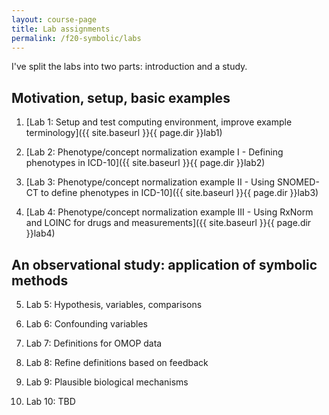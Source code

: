```yaml
---
layout: course-page
title: Lab assignments
permalink: /f20-symbolic/labs
---
```


I've split the labs into two parts: introduction and a study.

## Motivation, setup, basic examples

1. [Lab 1: Setup and test computing environment, improve example terminology]({{ site.baseurl }}{{ page.dir }}lab1)

2. [Lab 2: Phenotype/concept normalization example I - Defining phenotypes in ICD-10]({{ site.baseurl }}{{ page.dir }}lab2)

3. [Lab 3: Phenotype/concept normalization example II - Using SNOMED-CT to define phenotypes in ICD-10]({{ site.baseurl }}{{ page.dir }}lab3)

4. [Lab 4: Phenotype/concept normalization example III - Using RxNorm and LOINC for drugs and measurements]({{ site.baseurl }}{{ page.dir }}lab4)

## An observational study: application of symbolic methods

5. Lab 5: Hypothesis, variables, comparisons
<!-- [Lab 5: Hypothesis, variables, comparisons]({{ site.baseurl }}{{ page.dir }}lab5) -->

6. Lab 6: Confounding variables
<!-- [Lab 6: Confounding variables]({{ site.baseurl }}{{ page.dir }}lab6) -->

7. Lab 7: Definitions for OMOP data
<!-- [Lab 7: Definitions for OMOP data]({{ site.baseurl }}{{ page.dir }}lab7) -->

8. Lab 8: Refine definitions based on feedback
<!-- [Lab 8: Refine definitions based on feedback]({{ site.baseurl }}{{ page.dir }}lab8) -->

9. Lab 9: Plausible biological mechanisms
<!-- [Lab 9: Plausible biological mechanisms]({{ site.baseurl }}{{ page.dir }}lab9) -->

10. Lab 10: TBD
<!-- [Lab 10: TBD]({{ site.baseurl }}{{ page.dir }}lab10) -->
